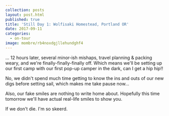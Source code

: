 ```yaml
---
collection: posts
layout: post.html
published: true
title: 'Still Day 1: Wolfisaki Homestead, Portland OR'
date: 2017-09-11
categories:
  - on-tour
image: mombre/rb4noxdgjllehundghf4
---
```

... 12 hours later, several minor-ish mishaps, travel planning & packing weary, and we're finally-finally-finally off. Which means we'll be setting up our first camp with our first pop-up camper in the dark, can I get a hip hip!!

No, we didn't spend much time getting to know the ins and outs of our new digs before setting sail, which makes me take pause now...

Also, our fake smiles are nothing to write home about. Hopefully this time tomorrow we'll have actual real-life smiles to show you. 

If we don't die. 
I'm so skeerd.
